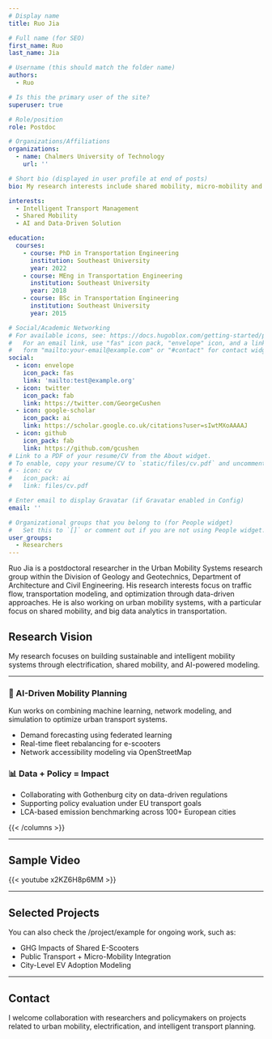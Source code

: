 ```yaml
---
# Display name
title: Ruo Jia

# Full name (for SEO)
first_name: Ruo
last_name: Jia

# Username (this should match the folder name)
authors:
  - Ruo

# Is this the primary user of the site?
superuser: true

# Role/position
role: Postdoc

# Organizations/Affiliations
organizations:
  - name: Chalmers University of Technology
    url: ''

# Short bio (displayed in user profile at end of posts)
bio: My research interests include shared mobility, micro-mobility and AI in transportation.

interests:
  - Intelligent Transport Management
  - Shared Mobility
  - AI and Data-Driven Solution

education:
  courses:
    - course: PhD in Transportation Engineering
      institution: Southeast University
      year: 2022
    - course: MEng in Transportation Engineering
      institution: Southeast University
      year: 2018
    - course: BSc in Transportation Engineering
      institution: Southeast University
      year: 2015

# Social/Academic Networking
# For available icons, see: https://docs.hugoblox.com/getting-started/page-builder/#icons
#   For an email link, use "fas" icon pack, "envelope" icon, and a link in the
#   form "mailto:your-email@example.com" or "#contact" for contact widget.
social:
  - icon: envelope
    icon_pack: fas
    link: 'mailto:test@example.org'
  - icon: twitter
    icon_pack: fab
    link: https://twitter.com/GeorgeCushen
  - icon: google-scholar
    icon_pack: ai
    link: https://scholar.google.co.uk/citations?user=sIwtMXoAAAAJ
  - icon: github
    icon_pack: fab
    link: https://github.com/gcushen
# Link to a PDF of your resume/CV from the About widget.
# To enable, copy your resume/CV to `static/files/cv.pdf` and uncomment the lines below.
# - icon: cv
#   icon_pack: ai
#   link: files/cv.pdf

# Enter email to display Gravatar (if Gravatar enabled in Config)
email: ''

# Organizational groups that you belong to (for People widget)
#   Set this to `[]` or comment out if you are not using People widget.
user_groups:
  - Researchers
---
```


Ruo Jia is a postdoctoral researcher in the Urban Mobility Systems research group within the Division of Geology and Geotechnics, Department of Architecture and Civil Engineering. His research interests focus on traffic flow, transportation modeling, and optimization through data-driven approaches. He is also working on urban mobility systems, with a particular focus on shared mobility, and big data analytics in transportation.

## Research Vision

My research focuses on building sustainable and intelligent mobility systems through electrification, shared mobility, and AI-powered modeling.


---



### 🧠 AI-Driven Mobility Planning

Kun works on combining machine learning, network modeling, and simulation to optimize urban transport systems.

- Demand forecasting using federated learning  
- Real-time fleet rebalancing for e-scooters  
- Network accessibility modeling via OpenStreetMap

### 📊 Data + Policy = Impact

- Collaborating with Gothenburg city on data-driven regulations  
- Supporting policy evaluation under EU transport goals  
- LCA-based emission benchmarking across 100+ European cities

{{< /columns >}}

---

## Sample Video

{{< youtube x2KZ6H8p6MM >}}

---

## Selected Projects

You can also check the /project/example for ongoing work, such as:

- GHG Impacts of Shared E-Scooters  
- Public Transport + Micro-Mobility Integration  
- City-Level EV Adoption Modeling

---

## Contact

I welcome collaboration with researchers and policymakers on projects related to urban mobility, electrification, and intelligent transport planning.
